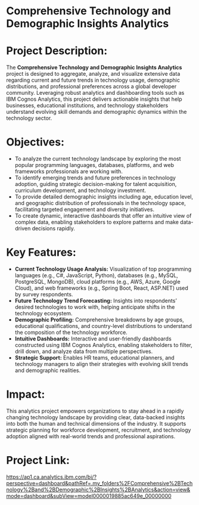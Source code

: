# Comprehensive Technology and Demographic Insights Analytics

# Project Description:
The **Comprehensive Technology and Demographic Insights Analytics** project is designed to aggregate, analyze, and visualize extensive data regarding current and future trends in technology usage, demographic distributions, and professional preferences across a global developer community. Leveraging robust analytics and dashboarding tools such as IBM Cognos Analytics, this project delivers actionable insights that help businesses, educational institutions, and technology stakeholders understand evolving skill demands and demographic dynamics within the technology sector.

# Objectives:
- To analyze the current technology landscape by exploring the most popular programming languages, databases, platforms, and web frameworks professionals are working with.
- To identify emerging trends and future preferences in technology adoption, guiding strategic decision-making for talent acquisition, curriculum development, and technology investment.
- To provide detailed demographic insights including age, education level, and geographic distribution of professionals in the technology space, facilitating targeted engagement and diversity initiatives.
- To create dynamic, interactive dashboards that offer an intuitive view of complex data, enabling stakeholders to explore patterns and make data-driven decisions rapidly.

# Key Features:
- **Current Technology Usage Analysis:** Visualization of top programming languages (e.g., C#, JavaScript, Python), databases (e.g., MySQL, PostgreSQL, MongoDB), cloud platforms (e.g., AWS, Azure, Google Cloud), and web frameworks (e.g., Spring Boot, React, ASP.NET) used by survey respondents.
- **Future Technology Trend Forecasting:** Insights into respondents’ desired technologies to work with, helping anticipate shifts in the technology ecosystem.
- **Demographic Profiling:** Comprehensive breakdowns by age groups, educational qualifications, and country-level distributions to understand the composition of the technology workforce.
- **Intuitive Dashboards:** Interactive and user-friendly dashboards constructed using IBM Cognos Analytics, enabling stakeholders to filter, drill down, and analyze data from multiple perspectives.
- **Strategic Support:** Enables HR teams, educational planners, and technology managers to align their strategies with evolving skill trends and demographic realities.

# Impact:
This analytics project empowers organizations to stay ahead in a rapidly changing technology landscape by providing clear, data-backed insights into both the human and technical dimensions of the industry. It supports strategic planning for workforce development, recruitment, and technology adoption aligned with real-world trends and professional aspirations.

# Project Link:
https://ap1.ca.analytics.ibm.com/bi/?perspective=dashboard&pathRef=.my_folders%2FComprehensive%2BTechnology%2Band%2BDemographic%2BInsights%2BAnalytics&action=view&mode=dashboard&subView=model0000019885ac649e_00000000

